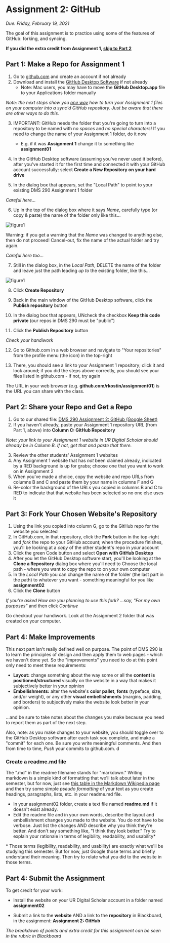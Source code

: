 # Assignment 2: GitHub

*Due: Friday, February 19, 2021*

The goal of this assignment is to practice using some of the features of GitHub: forking, and syncing.  

**If you did the extra credit from Assignment 1, [skip to Part 2](https://docs.csc174.org/assign02-github/instructions#part-2-share-your-repo-and-get-a-repo)**

## Part 1: Make a Repo for Assignment 1

1. Go to [github.com](https://github.com) and create an account if not already
2. Download and install the [GitHub Desktop Software](https://desktop.github.com/) if not already
   - Note: Mac users, you may have to move the **GitHub Desktop.app** file to your Applications folder manually

*Note: the next steps show you <u>one way</u> how to turn your Assignment 1 files on your computer into a sync'd GitHub repository.  Just be aware that there are other ways to do this.*

3. IMPORTANT: GitHub needs the folder that you're going to turn into a repository to be named with n*o spaces* and *no special characters*!  If you need to change the name of your Assignment 1 folder, do it now
   - E.g. if it was **Assignment 1** change it to something like **assignment01**

4. In the GitHub Desktop software (assuming you've never used it before), after you've started it for the first time and connected it with your GitHub account successfully: select **Create a New Repository on your hard drive**

5. In the dialog box that appears, set the "Local Path" to point to your existing DMS 290 Assignment 1 folder

*Careful here...*

6. Up in the top of the dialog box where it says *Name*, carefully type (or copy & paste) the name of the folder only like this...

![figure1](media/figure1.png)

Warning: if you get a warning that the *Name* was changed to anything else, then do not proceed!  Cancel-out, fix the name of the actual folder and try again.  

*Careful here too...*

7. Still in the dialog box, in the *Local Path*, DELETE the name of the folder and leave just the path leading *up to* the existing folder, like this...

![figure1](media/figure2.png)



8. Click **Create Repository**

9. Back in the main window of the GitHub Desktop software, click the **Publish repository** button

10. In the dialog box that appears, UNcheck the checkbox **Keep this code private** (our repos in DMS 290 must be "public")

11. Click the **Publish Repository** button

*Check your handiwork*

12. Go to Github.com in a web browser and navigate to "Your repositories" from the profile menu (the icon) in the top-right

13. There, you should see a link to your Assignment 1 repository; click it and look around; if you did the steps above correctly, you should see your files listed in github.com - if not, try again

The URL in your web browser (e.g. **github.com/rkostin/assignment01**) is the URL you can share with the class.

## Part 2: Share your Repo and Get a Repo

1. Go to our shared file: [DMS 290 Assignment 2: GitHub (Google Sheet)](https://docs.google.com/spreadsheets/d/1rAZzYDRKwMR2A0Kp43eG-GwvD_hC88srLtbNwXHsvtM/edit#gid=0)
2. If you haven't already, paste your Assignment 1 repository URL (from Part 1, above) into **Column C: GitHub Repository**

*Note: your link to your Assignment 1 website in UR Digital Scholar should already be in Column B.  If not, get that and paste that there.*

3. Review the other students' Assignment 1 websites
4. Any Assignment 1 website that has *not* been claimed already, indicated by a RED background is up for grabs; choose one that you want to work on in Assignment 2
5. When you've made a choice, copy the website and repo URLs from columns B and C and paste them by your name in columns F and G
6. Re-color the background of the URLs you copied in columns B and C to RED to indicate that that website has been selected so no one else uses it

## Part 3: Fork Your Chosen Website's Repository

1. Using the link you copied into column G, go to the GitHub repo for the website you selected
2. In GitHub.com, in that repository, click the **Fork** button in the top-right and *fork* the repo to your GitHub account; when the procedure finishes, you'll be looking at a *copy* of the other student's repo in *your* account
3. Click the green Code button and select **Open with GitHub Desktop**
4. After you let the GitHub Desktop software start, you'll be looking at the **Clone a Repository** dialog box where you'll need to Choose the local path - where you want to copy the repo to on your own computer
5. In the *Local Path* you can change the name of the folder (the last part in the path) to whatever you want - something meaningful for you like **assignment02**
6. Click the **Clone** button

*If you're asked How are you planning to use this fork? ...say, "For my own purposes"* and then click *Continue*

Go checkout your handiwork.  Look at the Assignment 2 folder that was created on your computer.

## Part 4: Make Improvements

This next part isn't really defined well on purpose.  The point of DMS 290 is to learn the principles of design and then apply them to web pages - which we haven't done yet.  So the "improvements" you need to do at this point only need to meet these requirements:

- **Layout:** change something about the way some or all the **content is positioned/structured** visually on the website in a way that makes it subjectively better in your opinion
- **Embellishments:** alter the website's **color pallet**, **fonts** (typeface, size, and/or weight), or any other **visual embellishments** (margins, padding, and borders) to subjectively make the website look better in your opinion.  

...and be sure to take notes about the changes you make because you need to report them as part of the next step.

Also, note: as you make changes to your website, you should toggle over to the GitHub Desktop software after each task you complete, and make a "commit" for each one.  Be sure you write meaningful comments.  And then from time to time, *Push* your commits to github.com.    d

### Create a readme.md file

The ".md" in the readme filename stands for "markdown."  Writing markdown is a simple kind of formatting that we'll talk about later in the semester, but for now, just see [this table in the Markdown Wikipedia page](https://en.wikipedia.org/wiki/Markdown#Example) and then try some simple *pseudo formatting* of your text as you create headings, paragraphs, lists, etc. in your readme.md file.

- In your assignment02 folder, create a text file named **readme.md** if it doesn't exist already.
- Edit the readme file and in your own words, describe the layout and embellishment changes you made to the website.  You do not have to be verbose.  Just list the changes AND describe why you think they're better.  And don't say something like, "I think they look better."  Try to explain your rationale in terms of legibility, readability, and usability*

\* Those terms (legibility, readability, and usability) are exactly what we'll be studying this semester.  But for now, just Google those terms and briefly understand their meaning. Then try to relate what you did to the website in those terms.

## Part 4: Submit the Assignment

To get credit for your work:

- Install the website on your UR Digital Scholar account in a folder named **assignment02**

- Submit a link to the **website** AND a link to the **repository** in Blackboard, in the assignment: **Assignment 2: GitHub**

*The breakdown of points and extra credit for this assignment can be seen in the rubric in Blackboard*